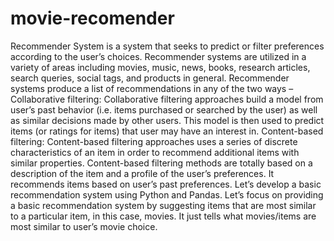 # movie-recomender
Recommender System is a system that seeks to predict or filter preferences according to the user’s choices. Recommender systems are utilized in a variety of areas including movies, music, news, books, research articles, search queries, social tags, and products in general.  Recommender systems produce a list of recommendations in any of the two ways –  Collaborative filtering: Collaborative filtering approaches build a model from user’s past behavior (i.e. items purchased or searched by the user) as well as similar decisions made by other users. This model is then used to predict items (or ratings for items) that user may have an interest in. Content-based filtering: Content-based filtering approaches uses a series of discrete characteristics of an item in order to recommend additional items with similar properties. Content-based filtering methods are totally based on a description of the item and a profile of the user’s preferences. It recommends items based on user’s past preferences. Let’s develop a basic recommendation system using Python and Pandas.  Let’s focus on providing a basic recommendation system by suggesting items that are most similar to a particular item, in this case, movies. It just tells what movies/items are most similar to user’s movie choice.
